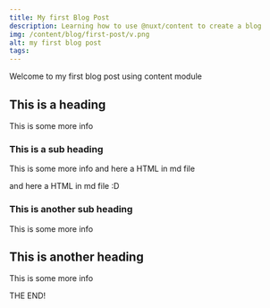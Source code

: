 ```yaml
---
title: My first Blog Post
description: Learning how to use @nuxt/content to create a blog
img: /content/blog/first-post/v.png
alt: my first blog post
tags: 
---
```


Welcome to my first blog post using content module

## This is a heading

This is some more info

### This is a sub heading

This is some more info
and here a HTML in md file

  <div class="purple darken-2 text-center">
    <span class="white--text">and here a HTML in md file :D</span>
  </div>

### This is another sub heading

This is some more info
<v-img src="/content/blog/first-post/v.png" width="150" hight="150"></v-img>
<info-box>
<template>
This is a vue component inside markdown using slots
</template>
</info-box>

## This is another heading

This is some more info



THE END!

